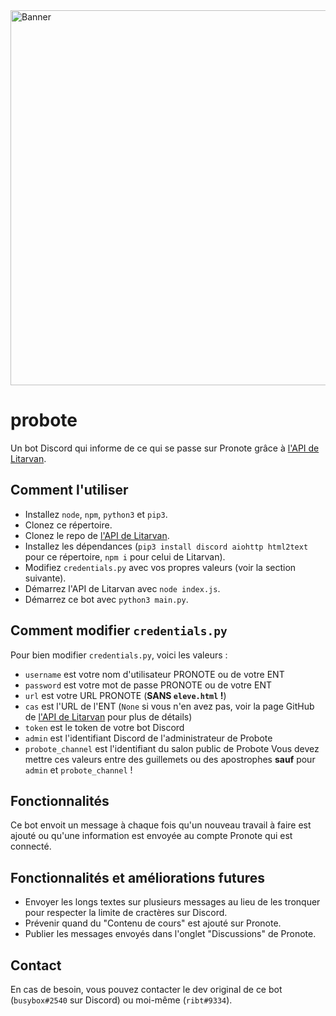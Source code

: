 <img src="https://github.com/busybox11/probote/blob/master/Banner Probote.png?" alt="Banner" width="600px">

# probote
Un bot Discord qui informe de ce qui se passe sur Pronote grâce à [l'API de Litarvan](https://github.com/Litarvan/pronote-api).

## Comment l'utiliser
- Installez `node`, `npm`, `python3` et `pip3`.
- Clonez ce répertoire.
- Clonez le repo de [l'API de Litarvan](https://github.com/Litarvan/pronote-api).
- Installez les dépendances (`pip3 install discord aiohttp html2text` pour ce répertoire, `npm i` pour celui de Litarvan).
- Modifiez `credentials.py` avec vos propres valeurs (voir la section suivante).
- Démarrez l'API de Litarvan avec `node index.js`.
- Démarrez ce bot avec `python3 main.py`.

## Comment modifier `credentials.py`
Pour bien modifier `credentials.py`, voici les valeurs :
- `username` est votre nom d'utilisateur PRONOTE ou de votre ENT
- `password` est votre mot de passe PRONOTE ou de votre ENT
- `url` est votre URL PRONOTE (__SANS `eleve.html` !__)
- `cas` est l'URL de l'ENT (`None` si vous n'en avez pas, voir la page GitHub de [l'API de Litarvan](https://github.com/Litarvan/pronote-api) pour plus de détails)
- `token` est le token de votre bot Discord
- `admin` est l'identifiant Discord de l'administrateur de Probote
- `probote_channel` est l'identifiant du salon public de Probote
Vous devez mettre ces valeurs entre des guillemets ou des apostrophes __sauf__ pour `admin` et `probote_channel` !

## Fonctionnalités
Ce bot envoit un message à chaque fois qu'un nouveau travail à faire est ajouté ou qu'une information est envoyée au compte Pronote qui est connecté.

## Fonctionnalités et améliorations futures
- Envoyer les longs textes sur plusieurs messages au lieu de les tronquer pour respecter la limite de cractères sur Discord.
- Prévenir quand du "Contenu de cours" est ajouté sur Pronote.
- Publier les messages envoyés dans l'onglet "Discussions" de Pronote.

## Contact
En cas de besoin, vous pouvez contacter le dev original de ce bot (`busybox#2540` sur Discord) ou moi-même (`ribt#9334`).
